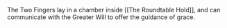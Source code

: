 The Two Fingers lay in a chamber inside [[The Roundtable Hold]], and can communicate with the Greater Will to offer the guidance of grace.